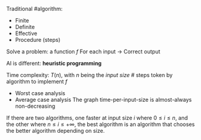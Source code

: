 Traditional #algorithm:
- Finite
- Definite
- Effective
- Procedure (steps)

Solve a problem: a function $f$ For each input -> Correct output

AI is different: **heuristic programming**

Time complexity: $T(n)$, with $n$ being the *input size*
\# steps token by algorithm to implement $f$
- Worst case analysis
- Average case analysis
The graph time-per-input-size is almost-always non-decreasing

If there are two algorithms, one faster at input size $i$ where $0≤i≤n$, and the other where $n≤i≤+∞$, the best algorithm is an algorithm that chooses the better algorithm depending on size.